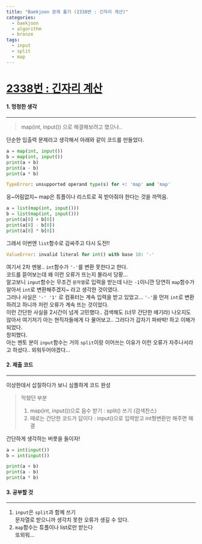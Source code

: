 ```yaml
---
title: "Baekjoon 문제 풀기 (2338번 : 긴자리 계산)"
categories:
  - baekjoon
  - algorithm
  - bronze
tags:
  - input
  - split
  - map
---
```



# [2338번 : 긴자리 계산](https://www.acmicpc.net/problem/2338)

#### 1. 멍청한 생각
---

> map(int, input()) 으로 해결해보려고 했으나..

단순한 입출력 문제라고 생각해서 아래와 같이 코드를 만들었다.

```python
a = map(int, input())
b = map(int, input())
print(a + b)
print(a - b)
print(a * b)
```

```python
TypeError: unsupported operand type(s) for +: 'map' and 'map'
```

응~어림없지~ map은 튜플이나 리스트로 꼭 받아줘야 한다는 것을 까먹음.

```python
a = list(map(int, input()))
b = list(map(int, input()))
print(a[0] + b[0])
print(a[0] - b[0])
print(a[0] * b[0])
```
그래서 이번엔 `list`함수로 감싸주고 다시 도전!!

```python
ValueError: invalid literal for int() with base 10: '-'
```
여기서 2차 멘붕.. `int`함수가 `'-'`를 변환 못한다고 한다.   
코드를 뜯어보는데 왜 이런 오류가 뜨는지 몰라서 당황...  
알고보니 `input`함수는 무조건 `문자열`로 입력을 받는데 나는 `-1`이니깐 당연히 `map`함수가 알아서 `int`로 변환해주겠지~ 라고 생각한 것이였다.  
그러나 사실은 `'-' '1'` 로 컴퓨터는 계속 입력을 받고 있었고... `'-'`을 먼저 `int`로 변환하려고 하니까 저런 오류가 계속 뜨는 것이었다.  
이런 간단한 사실을 2시간이 넘게 고민했다.. 검색해도 (너무 간단한 얘기라) 나오지도 않아서 여기저기 아는 현직자들에게 다 물어보고.. 그러다가 갑자기 파바박! 하고 이해가 되었다.  
창피했다.  
아는 멘토 분이 `input`함수는 거의 `split`이랑 이어쓰는 이유가 이런 오류가 자주나서라고 하셨다.. 외워두어야겠다...  


#### 2. 제출 코드 
---

이상한데서 삽질하다가 보니 심플하게 코드 완성

> 막혔던 부분
> 1. map(int, input())으로 음수 받기 : split() 쓰기 (검색찬스)
> 2. 때로는 간단한 코드가 답이다 : input()으로 입력받고 int형변환만 해주면 해결

간단하게 생각하는 버릇을 들이자!   

```python
a = int(input())
b = int(input())

print(a + b)
print(a - b)
print(a * b)
```

#### 3. 공부할 것
---

1. `input`은 `split`과 함께 쓰기   
	문자열로 받으니까 생각치 못한 오류가 생길 수 있다.  
2. `map`함수는 튜플이나 list로만 받는다   
	또외워...



